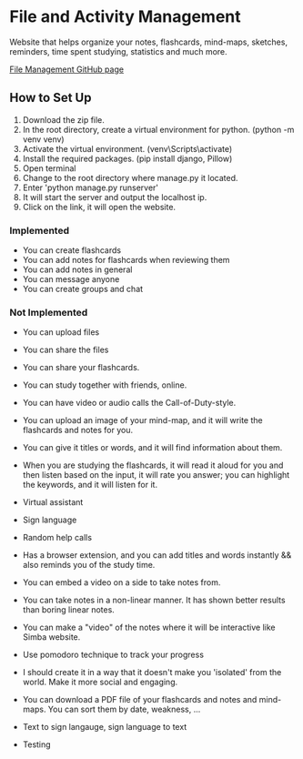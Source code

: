 # File and Activity Management

Website that helps organize your notes, flashcards, mind-maps, sketches, reminders, time spent studying, statistics and much more.

[File Management GitHub page](https://github.com/ZubairARooghwall/File-Management)

## How to Set Up

1. Download the zip file.
2. In the root directory, create a virtual environment for python. (python -m venv venv)
3. Activate the virtual environment. (venv\Scripts\activate)
4. Install the required packages. (pip install django, Pillow)
5. Open terminal
6. Change to the root directory where manage.py it located.
7. Enter 'python manage.py runserver'
8. It will start the server and output the localhost ip.
9. Click on the link, it will open the website.


### Implemented

- You can create flashcards
- You can add notes for flashcards when reviewing them
- You can add notes in general
- You can message anyone
- You can create groups and chat

### Not Implemented

- You can upload files 
- You can share the files
- You can share your flashcards. 
- You can study together with friends, online. 
- You can have video or audio calls the Call-of-Duty-style. 
- You can upload an image of your mind-map, and it will write the flashcards and notes for you. 
- You can give it titles or words, and it will find information about them. 
- When you are studying the flashcards, it will read it aloud for you and then listen based on the input, it will rate you answer; you can highlight the keywords, and it will listen for it.
- Virtual assistant
- Sign language
- Random help calls
- Has a browser extension, and you can add titles and words instantly && also reminds you of the study time.
- You can embed a video on a side to take notes from.
- You can take notes in a non-linear manner. It has shown better results than boring linear notes.
- You can make a "video" of the notes where it will be interactive like Simba website.
- Use pomodoro technique to track your progress
- I should create it in a way that it doesn't make you 'isolated' from the world. Make it more social and engaging.
- You can download a PDF file of your flashcards and notes and mind-maps. You can sort them by date, weakness, ...
- Text to sign langauge, sign language to text

- Testing
